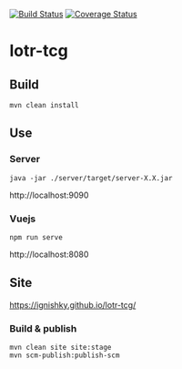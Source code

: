 [![Build Status](https://travis-ci.org/Ignishky/lotr-tcg.svg?branch=master)](https://travis-ci.org/Ignishky/lotr-tcg)
[![Coverage Status](https://coveralls.io/repos/github/Ignishky/lotr-tcg/badge.svg)](https://coveralls.io/github/Ignishky/lotr-tcg)

# lotr-tcg

## Build

```shell script
mvn clean install
```

## Use

### Server

```shell script
java -jar ./server/target/server-X.X.jar
```

http://localhost:9090

### Vuejs

```shell script
npm run serve
```

http://localhost:8080

## Site

https://ignishky.github.io/lotr-tcg/

### Build & publish

```shell script
mvn clean site site:stage
mvn scm-publish:publish-scm
```
